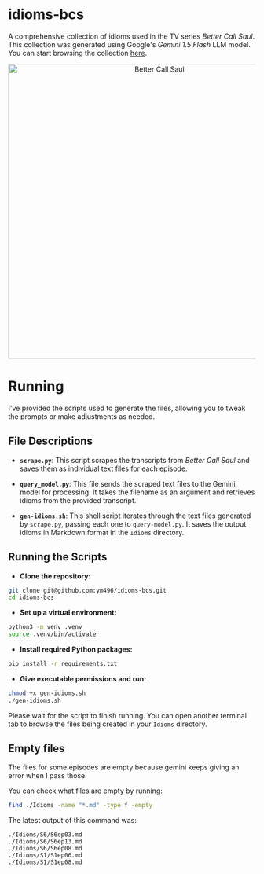 # idioms-bcs
A comprehensive collection of idioms used in the TV series *Better Call Saul*. This collection was generated using Google's *Gemini 1.5 Flash* LLM model. You can start browsing the collection [here](https://github.com/ym496/idiom-bcs/tree/master/Idioms).

<div align="center">
<img src="https://townsquare.media/site/442/files/2016/01/2_AW_BCS2d.jpg" alt="Better Call Saul" width="600" /> </centre>
</div>

# Running
I've provided the scripts used to generate the files, allowing you to tweak the prompts or make adjustments as needed.

## File Descriptions

- **`scrape.py`**: This script scrapes the transcripts from *Better Call Saul* and saves them as individual text files for each episode.

- **`query_model.py`**: This file sends the scraped text files to the Gemini model for processing. It takes the filename as an argument and retrieves idioms from the provided transcript.

- **`gen-idioms.sh`**: This shell script iterates through the text files generated by `scrape.py`, passing each one to `query-model.py`. It saves the output idioms in Markdown format in the `Idioms` directory.

## Running the Scripts

* **Clone the repository:**
```bash
git clone git@github.com:ym496/idioms-bcs.git
cd idioms-bcs
```
* **Set up a virtual environment:**
```bash
python3 -m venv .venv
source .venv/bin/activate
```
* **Install required Python packages:**
```bash
pip install -r requirements.txt
```
* **Give executable permissions and run:**
```bash
chmod +x gen-idioms.sh
./gen-idioms.sh
```
Please wait for the script to finish running. You can open another terminal tab to browse the files being created in your `Idioms` directory.

## Empty files

The files for some episodes are empty because gemini keeps giving an error when I pass those. 

You can check what files are empty by running:

```bash
find ./Idioms -name "*.md" -type f -empty
```
The latest output of this command was:

```
./Idioms/S6/S6ep03.md
./Idioms/S6/S6ep13.md
./Idioms/S6/S6ep08.md
./Idioms/S1/S1ep06.md
./Idioms/S1/S1ep08.md
```
